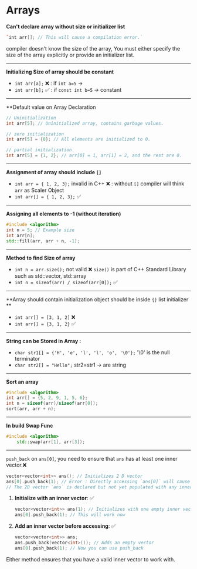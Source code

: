 # Arrays


**Can't declare array without size or initializer list**
```cpp
`int arr[]; // This will cause a compilation error.`
```
compiler doesn't know the size of the array, You must either specify the size of the array explicitly or provide an initializer list.

---

**Initializing Size of array should be constant**
- `int arr[a];` ❌ : if `int a=5` ->
- `int arr[b];` ✅ : if `const int b=5` -> constant  
---
**Default value on Array Declaration
```cpp
// Uninitialization 
int arr[5]; // Uninitialized array, contains garbage values.

// zero initialization
int arr[5] = {0}; // All elements are initialized to 0.

// partial initialization
int arr[5] = {1, 2}; // arr[0] = 1, arr[1] = 2, and the rest are 0.
```

<hr>

**Assignment of array should include `[]`**
- `int arr = { 1, 2, 3};` invalid in C++ ❌ : without `[]` compiler will think `arr` as Scaler Object
- `int arr[] = { 1, 2, 3};` ✅
---
**Assigning all elements to -1 (without iteration)**
```cpp
#include <algorithm>
int n = 5; // Example size
int arr[n];
std::fill(arr, arr + n, -1);
```
<hr>

**Method to find Size of array**
- `int n = arr.size();` not valid ❌ `size()` is part of C++ Standard Library such as std::vector, std::array
- `int n = sizeof(arr) / sizeof(arr[0]);` ✅
<hr>

**Array should contain initialization object should be inside `{}` list initializer **
- `int arr[] = [3, 1, 2]` ❌
- `int arr[] = {3, 1, 2}` ✅
<hr>

**String can be Stored in Array :**
- `char str1[] = {'H', 'e', 'l', 'l', 'o', '\0'};` 
'\0' is the null terminator
- `char str2[] = "Hello";`  str2=str1 -> are string
---

**Sort an array**
```cpp
#include <algorithm>
int arr[] = {5, 2, 9, 1, 5, 6}; 
int n = sizeof(arr)/sizeof(arr[0]); 
sort(arr, arr + n);
```

---
**In build Swap Func**
```cpp
#include <algorithm>
    std::swap(arr[1], arr[3]);
```
---

`push_back` on `ans[0]`, you need to ensure that `ans` has at least one inner vector.❌
   ```cpp
   vector<vector<int>> ans(); // Initializes 2 D vector
   ans[0].push_back(1); // Error : Directly accessing `ans[0]` will cause an error if `ans` is empty.
// The 2D vector `ans` is declared but not yet populated with any inner vectors.
```

1. **Initialize with an inner vector**: ✅
   ```cpp
   vector<vector<int>> ans(1); // Initializes with one empty inner vector
   ans[0].push_back(1); // This will work now
   ```

2. **Add an inner vector before accessing**: ✅
   ```cpp
   vector<vector<int>> ans;
   ans.push_back(vector<int>()); // Adds an empty vector
   ans[0].push_back(1); // Now you can use push_back
   ```

Either method ensures that you have a valid inner vector to work with.